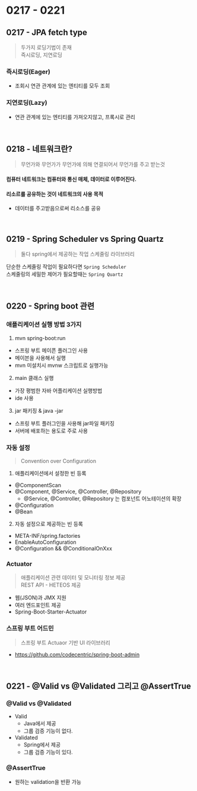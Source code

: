 # 0217 - 0221

## 0217 - JPA fetch type
> 두가지 로딩기법이 존재   
즉시로딩, 지연로딩

### 즉시로딩(Eager)
- 조회시 연관 관계에 있는 엔티티를 모두 조회
### 지연로딩(Lazy)
- 연관 관계에 있는 엔티티를 가져오지않고, 프록시로 관리

<br>

## 0218 - 네트워크란?
> 무언가와 무언가가 무언가에 의해 연결되어서 무언가를 주고 받는것
#### 컴퓨터 네트워크는 컴퓨터와 통신 매체, 데이터로 이루어진다.
#### 리소르를 공유하는 것이 네트워크의 사용 목적
- 데이터를 주고받음으로써 리소스를 공유

<br>

## 0219 - Spring Scheduler vs Spring Quartz
> 둘다 spring에서 제공하는 작업 스케줄링 라이브러리  

단순한 스케줄링 작업이 필요하다면 ```Spring Scheduler```  
스케줄링의 세밀한 제어가 필요할때는 ```Spring Quartz```

<br>

## 0220 - Spring boot 관련
### 애플리케이션 실행 방법 3가지
1. mvn spring-boot:run
 - 스프링 부트 메이픈 플러그인 사용
 - 메이븐을 사용해서 실행
 - mvn 미설치시 mvnw 스크립트로 실행가능
 2. main 클래스 실행
 - 가장 평범한 자바 어플리케이션 실행방법
 - ide 사용
 3. jar 패키징 & java -jar
 - 스프링 부트 플러그인을 사용해 jar파일 패키징
 - 서버에 배포하는 용도로 주로 사용
### 자동 설정
 > Convention over Configuration
 1. 애플리케이션에서 설정한 빈 등록
 - @ComponentScan
 - @Component, @Service, @Controller, @Repository
   - @Service, @Controller, @Repository 는 컴포넌트 어노테이션의 확장
- @Configuration
- @Bean
2. 자동 설정으로 제공하는 빈 등록
- META-INF/spring.factories
- EnableAutoConfiguration
- @Configuration && @ConditionalOnXxx
### Actuator
> 애플리케이션 관련 데이터 및 모니터링 정보 제공   
> REST API - HETEOS 제공
- 웹(JSON)과 JMX 지원
- 여러 엔드포인트 제공
- Spring-Boot-Starter-Actuator
### 스프링 부트 어드민
> 스프링 부트 Actuaor 기반 UI 라이브러리
- https://github.com/codecentric/spring-boot-admin

<br>

## 0221 - @Valid vs @Validated 그리고 @AssertTrue
### @Valid vs @Validated
- Valid
  - Java에서 제공
  - 그룹 검증 기능이 없다.
- Validated
  - Spring에서 제공
  - 그룹 검증 기능이 있다.
### @AssertTrue
- 원하는 validation을 반환 가능
